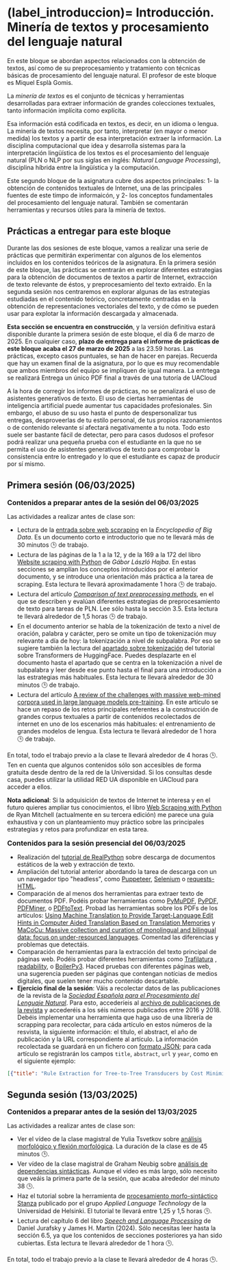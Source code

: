 
(label_introduccion)=
Introducción. Minería de textos y procesamiento del lenguaje natural
====================================================================

En este bloque se abordan aspectos relacionados con la obtención de textos, así como de su preprocesamiento y tratamiento con técnicas básicas de procesamiento del lenguaje natural. El profesor de este bloque es Miquel Esplà Gomis. 

La *minería de textos* es el conjunto de técnicas y herramientas desarrolladas para extraer información de grandes colecciones textuales, tanto información implícita como explícita.

Esa información está codificada en textos, es decir, en un idioma o lengua. La minería de textos necesita, por tanto, interpretar (en mayor o menor medida) los textos y a partir de esa interpretación extraer la información. La disciplina computacional que idea y desarrolla sistemas para la interpretación lingüística de los textos es el procesamiento del lenguaje natural (PLN o NLP por sus siglas en inglés: *Natural Language Processing*), disciplina híbrida entre la lingüística y la computación.

Este segundo bloque de la asignatura cubre dos aspectos principales: 
1- la obtención de contenidos textuales de Internet, una de las principales fuentes de este timpo de informaicón, y
2- los conceptos fundamentales del procesamiento del lenguaje natural.
También se comentarán herramientas y recursos útiles para la minería de textos.

## Prácticas a entregar para este bloque

Durante las dos sesiones de este bloque, vamos a realizar una serie de prácticas que permitirán experimentar con algunos de los elementos incluidos en los contenidos teóricos de la asignatura. En la primera sesión de este bloque, las prácticas se centrarán en explorar diferentes estrategias para la obtención de documentos de textos a partir de Internet, extracción de texto relevante de éstos, y preprocesamiento del texto extraido. En la segunda sesión nos centraremos en explorar algunas de las estrategias estudiadas en el contenido teórico, concretamente centradas en la obtención de representaciones vectoriales del texto, y de cómo se pueden usar para explotar la información descargada y almacenada.

**Esta sección se encuentra en construcción**, y la versión definitiva estará disponible durante la primera sesión de este bloque, el día 6 de marzo de 2025. En cualquier caso, **plazo de entrega para el informe de prácticas de este bloque acaba el 27 de marzo de 2025** a las 23.59 horas. Las prácticas, excepto casos puntuales, se han de hacer en parejas. Recuerda que hay un examen final de la asignatura, por lo que es muy recomendable que ambos miembros del equipo se impliquen de igual manera. La entrtega se realizará Entrega un único PDF final a través de una tutoría de UACloud

A la hora de corregir los informes de prácticas, no se penalizará el uso de asistentes generativos de texto. El uso de ciertas herramientas de inteligencia artificial puede aumentar tus capacidades profesionales. Sin embargo, el abuso de su uso hasta el punto de despersonalizar tus entregas, desproveerlas de tu estilo personal, de tus propios razonamientos o de contenido relevante sí afectará negativamente a tu nota. Todo esto suele ser bastante fácil de detectar, pero para casos dudosos el profesor podrá realizar una pequeña prueba con el estudiante en la que no se permita el uso de asistentes generativos de texto para comprobar la consistencia entre lo entregado y lo que el estudiante es capaz de producir por sí mismo.

## Primera sesión (06/03/2025)

**<span style="font-size: 1.15em">Contenidos a preparar antes de la sesión del 06/03/2025</span>**

Las actividades a realizar antes de clase son:

- Lectura de la [entrada sobre web scpraping](https://link.springer.com/content/pdf/10.1007/978-3-319-32010-6_483.pdf?pdf=inline%20link) en la *Encyclopedia of Big Data*. Es un documento corto e introductorio que no te llevará más de 30 minutos 🕒️ de trabajo.
- Lectura de las páginas de la 1 a la 12, y de la 169 a la 172 del libro [Website scraping with Python](https://link.springer.com/book/10.1007/978-1-4842-3925-4) de *Gábor László Hajba*. En estas secciones se amplían los conceptos introducidos por el anterior documento, y se introduce una orientación más práctica a la tarea de scraping. Esta lectura te llevará aproximadamente 1 hora 🕒️ de trabajo.
- Lectura del artículo [*Comparison of text preprocessing methods*](https://www.cambridge.org/core/services/aop-cambridge-core/content/view/43A20821D65F1C0C4366B126FC794AE3/S1351324922000213a.pdf/comparison-of-text-preprocessing-methods.pdf), en el que se describen y evalúan diferentes estrategias de preprocesamiento de texto para tareas de PLN. Lee sólo hasta la sección 3.5. Esta lectura te llevará alrededor de 1,5 horas 🕒️ de trabajo.
- En el documento anterior se habla de la tokenización de texto a nivel de oración, palabra y carácter, pero se omite un tipo de tokenización muy relevante a día de hoy: la tokenización a nivel de subpalabra. Por eso se sugiere también la lectura del [apartado sobre tokenización](https://huggingface.co/docs/transformers/main/tokenizer_summary) del tutorial sobre Transformers de HuggingFace. Puedes desplazarte en el documento hasta el apartado que se centra en la tokenización a nivel de subpalabra y leer desde ese punto hasta el final para una introducción a las estrategias más habituales. Esta lectura te llevará alrededor de 30 minutos 🕒️ de trabajo.
- Lectura del artículo [A review of the challenges with massive web-mined corpora used in large language models pre-training](https://arxiv.org/pdf/2407.07630). En este artículo se hace un repaso de los retos principales referentes a la construcción de grandes corpus textuales a partir de contenidos recolectados de internet en uno de los escenarios más habituales: el entrenamiento de grandes modelos de lengua. Esta lectura te llevará alrededor de 1 hora 🕒️ de trabajo.

En total, todo el trabajo previo a la clase te llevará alrededor de 4 horas 🕒️. Ten en cuenta que algunos contenidos sólo son accesibles de forma gratuita desde dentro de la red de la Universidad. Si los consultas desde casa, puedes utilizar la utilidad RED UA disponible en UACloud para acceder a ellos.

**Nota adicional**: Si la adquisición de textos de Internet te interesa y en el futuro quieres ampliar tus conocimientos, el libro [Web Scraping with Python](https://www.oreilly.com/library/view/web-scraping-with/9781098145347/) de Ryan Mitchell (actualmente en su tercera edición) me parece una guia exhaustiva y con un planteamiento muy práctico sobre las principales estrategias y retos para profundizar en esta tarea.

**<span style="font-size: 1.15em">Contenidos para la sesión presencial del 06/03/2025</span>**
- Realización del [tutorial de RealPython](https://realpython.com/beautiful-soup-web-scraper-python/#scrape-the-fake-python-job-site) sobre descarga de documentos estáticos de la web y extracción de texto.
- Ampliación del tutorial anterior abordando la tarea de descarga con un un navegador tipo "headless", como [Puppeteer](https://pptr.dev/guides/getting-started), [Selenium](https://www.selenium.dev/documentation/webdriver/getting_started/first_script/) o [requests-HTML](https://requests-html.kennethreitz.org/).
- Comparación de al menos dos herramientas para extraer texto de documentos PDF. Podéis probar herramientas como [PyMuPDF](https://pymupdf.readthedocs.io/en/latest/tutorial.html), [PyPDF](https://pypdf.readthedocs.io/en/stable/user/extract-text.html), [PDFMiner](https://pdfminersix.readthedocs.io/en/latest/), o [PDFtoText](https://pypi.org/project/pdftotext/). Probad las herramientas sobre los PDFs de los artículos: [Using Machine Translation to Provide Target-Language Edit Hints in Computer Aided Translation Based on Translation Memories](https://www.dlsi.ua.es/~fsanchez/pub/pdf/espla-gomis15a.pdf) y [MaCoCu: Massive collection and curation of monolingual and bilingual data: focus on under-resourced languages](https://aclanthology.org/2022.eamt-1.41.pdf). Comentad las diferencias y problemas que detectáis.
- Comparación de herramientas para la extracción del texto principal de páginas web. Podéis probar diferentes herramientas como [Trafilatura](https://trafilatura.readthedocs.io/en/latest/quickstart.html) , [readability](https://pypi.org/project/readability/), o  [BoilerPy3](https://pypi.org/project/boilerpy3/). Haced pruebas con diferentes páginas web, una sugerencia pueden ser páginas que contengan notícias de medios digitales, que suelen tener mucho contenido descartable.
- **Ejercicio final de la sesión**: Váis a recolectar datos de las publicaciones de la revista de la [*Sociedad Española para el Procesamiento del Lenguaje Natural*](http://journal.sepln.org). Para esto, accederíeis al [archivo de publicaciones de la revista](http://journal.sepln.org/sepln/ojs/ojs/index.php/pln/issue/archive) y accederéis a los séis números publicados entre 2016 y 2018. Debéis implementar una herramienta que haga uso de una librería de scrapping para recolectar, para cáda artículo en estos números de la resvista, la siguiente información: el título, el abstract, el año de publicación y la URL correspondiente al artículo. La información recolectada se guardará en un fichero con [formato JSON](https://docs.python.org/3/library/json.html); para cada artículo se registrarán los campos `title`, `abstract`, `url` y `year`, como en el siguiente ejemplo:

```json
[{"title": "Rule Extraction for Tree-to-Tree Transducers by Cost Minimization", "abstract": "Finite-state transducers give efficient representations of many Natural Language phenomena. They allow to account for complex lexicon restrictions encountered, without involving the use of a large set of complex rules difficult to analyze. We here show that these representations can be made very compact, indicate how to perform the corresponding minimization, and point out interesting linguistic side-effects of this operation.", "url": "http://aclweb.org/anthology/D16-1002", "year": "2016"},...]
```

## Segunda sesión (13/03/2025)

**<span style="font-size: 1.15em">Contenidos a preparar antes de la sesión del 13/03/2025</span>**

Las actividades a realizar antes de clase son:

- Ver el vídeo de la clase magistral de Yulia Tsvetkov sobre [análisis morfológico y flexión morfológica](https://www.youtube.com/watch?v=y9sVFrmGu0w). La duración de la clase es de 45 minutos 🕒️.
- Ver vídeo de la clase magistral de Graham Neubig sobre [análisis de dependencias sintácticas](https://www.youtube.com/watch?v=y9sVFrmGu0w). Aunque el vídeo es más largo, sólo necesito que veáis la primera parte de la sesión, que acaba alrededor del minuto 38 🕒️.
- Haz el tutorial sobre la herramienta de [procesamiento morfo-sintáctico Stanza](https://applied-language-technology.mooc.fi/html/notebooks/part_iii/01_multilingual_nlp.html) publicado por el grupo *Applied Language Technology* de la Universidad de Helsinki. El tutorial te llevará entre 1,25 y 1,5 horas 🕒️.
- Lectura del capítulo 6 del libro [*Speech and Language Processing*](https://web.stanford.edu/~jurafsky/slp3/6.pdf) de Daniel Jurafsky y James H. Martin (2024). Sólo necesitas leer hasta la sección 6.5, ya que los contenidos de secciones posteriores ya han sido cubiertas. Esta lectura te llevará alrededor de 1 hora 🕒️.

En total, todo el trabajo previo a la clase te llevará alrededor de 4 horas 🕒️.


